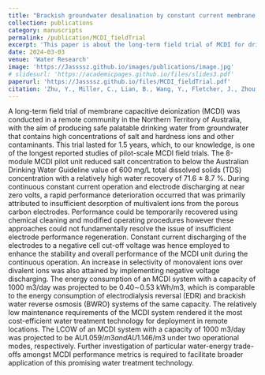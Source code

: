 ```yaml
---
title: "Brackish groundwater desalination by constant current membrane capacitive deionization (MCDI): Results of a long-term field trial in Central Australia "
collection: publications
category: manuscripts
permalink: /publication/MCDI_fieldTrial
excerpt: 'This paper is about the long-term field trial of MCDI for drinking water purification in Central Australia'
date: 2024-03-03
venue: 'Water Research'
image: 'https://Jassssz.github.io/images/publications/image.jpg'
# slidesurl: 'https://academicpages.github.io/files/slides3.pdf'
paperurl: 'https://Jassssz.github.io/files/MCDI_fieldTrial.pdf'
citation: 'Zhu, Y., Miller, C., Lian, B., Wang, Y., Fletcher, J., Zhou, H., He, Z., Lyu, S., Purser, M., Juracich, P. and Sweeney, D., 2024. Brackish groundwater desalination by constant current membrane capacitive deionization (MCDI): Results of a long-term field trial in Central Australia. Water Research, 254, p.121413.'
---
```


A long-term field trial of membrane capacitive deionization (MCDI) was conducted in a remote community in the Northern Territory of Australia, with the aim of producing safe palatable drinking water from groundwater that contains high concentrations of salt and hardness ions and other contaminants. This trial lasted for 1.5 years, which, to our knowledge, is one of the longest reported studies of pilot-scale MCDI field trials. The 8-module MCDI pilot unit reduced salt concentration to below the Australian Drinking Water Guideline value of 600 mg/L total dissolved solids (TDS) concentration with a relatively high water recovery of 71.6 ± 8.7 %. During continuous constant current operation and electrode discharging at near zero volts, a rapid performance deterioration occurred that was primarily attributed to insufficient desorption of multivalent ions from the porous carbon electrodes. Performance could be temporarily recovered using chemical cleaning and modified operating procedures however these approaches could not fundamentally resolve the issue of insufficient electrode performance regeneration. Constant current discharging of the electrodes to a negative cell cut-off voltage was hence employed to enhance the stability and overall performance of the MCDI unit during the continuous operation. An increase in selectivity of monovalent ions over divalent ions was also attained by implementing negative voltage discharging. The energy consumption of an MCDI system with a capacity of 1000 m3/day was projected to be 0.40∼0.53 kWh/m3, which is comparable to the energy consumption of electrodialysis reversal (EDR) and brackish water reverse osmosis (BWRO) systems of the same capacity. The relatively low maintenance requirements of the MCDI system rendered it the most cost-efficient water treatment technology for deployment in remote locations. The LCOW of an MCDI system with a capacity of 1000 m3/day was projected to be AU$1.059/m3 and AU$1.146/m3 under two operational modes, respectively. Further investigation of particular water-energy trade-offs amongst MCDI performance metrics is required to facilitate broader application of this promising water treatment technology.
